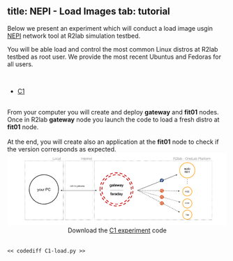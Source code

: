 title: NEPI - Load Images
tab: tutorial
---
<script type="text/javascript">loadMenu();</script>

Below we present an experiment which will conduct a load image usgin [NEPI](http://nepi.inria.fr/Install/WebHome) network tool at R2lab simulation testbed. 

You will be able load and control the most common Linux distros at R2lab testbed as root user. We provide the most recent Ubuntus and Fedoras for all users.

<br>

<ul id="myTabs" class="nav nav-tabs" role="tablist">
  <li role="presentation" class="active">
    <a href="#C1" id="C1-tab" role="tab" data-toggle="tab" aria-controls="C1" aria-expanded="true">C1</a>
  </li>
</ul>

<div id="contents" class="tab-content">

<div role="tabpanel" class="tab-pane fade active in" id="C1" aria-labelledby="home-tab">
  <br/>
  From your computer you will create and deploy <strong>gateway</strong> and <strong>fit01</strong> nodes. Once in R2lab <strong>gateway</strong> node you launch the code to load a fresh distro at <strong>fit01</strong> node. 
  <br><br>
  At the end, you will create also an application at the <strong>fit01</strong> node to check if the version corresponds as expected.

  <center>
    <img src="/assets/img/C1.png" alt="c1"><br>
    Download the <a href="/code/C1-load.py" download target="_blank">C1 experiment</a> code
  </center>
  

<pre data-src="prism.js"  data-line="" class="line-numbers"><code class="language-python">
<< codediff C1-load.py >>
</code></pre>
</div>
</div>

